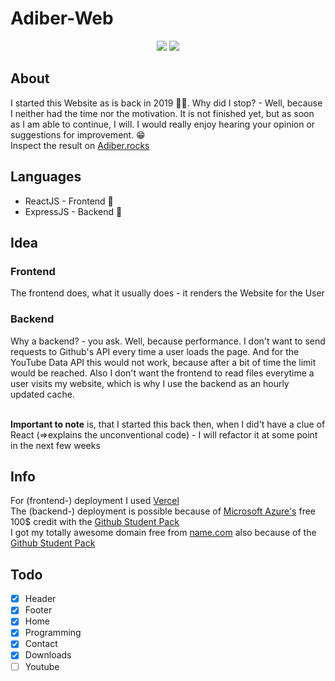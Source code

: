 # Adiber-Web
<p align="center">
  <img src="https://img.shields.io/website?down_color=red&down_message=down&style=for-the-badge&up_color=green&up_message=up&url=https%3A%2F%2Fgithub.com%2F0Adiber%2Fadiber-web" />
  <img src="https://img.shields.io/github/last-commit/0Adiber/adiber-web?color=blueviolet&label=faul%20seit&style=for-the-badge" />
 </p>

## About
I started this Website as is back in 2019 👴🏻. Why did I stop? - Well, because I neither had the time nor the motivation. It is not finished yet, but as soon as I am able to continue, I will. I would really enjoy hearing your opinion or suggestions for improvement. 😁
<br>Inspect the result on [Adiber.rocks](https://adiber.rocks)

## Languages
- ReactJS - Frontend 🎨
- ExpressJS - Backend 🧰

## Idea
### Frontend
The frontend does, what it usually does - it renders the Website for the User

### Backend
Why a backend? - you ask. Well, because performance. I don't want to send requests to Github's API every time a user loads the page. And for the YouTube Data API this would not work, because after a bit of time the limit would be reached. Also I don't want the frontend to read files everytime a user visits my website, which is why I use the backend as an hourly updated cache.

<br>**Important to note** is, that I started this back then, when I did't have a clue of React (=>explains the unconventional code) - I will refactor it at some point in the next few weeks

## Info
For (frontend-) deployment I used [Vercel](https://vercel.com/)
<br>The (backend-) deployment is possible because of [Microsoft Azure's](https://azure.microsoft.com/de-de/free/students/) free 100$ credit with the [Github Student Pack](https://education.github.com/pack)
<br>I got my totally awesome domain free from [name.com](https://name.com) also because of the [Github Student Pack](https://education.github.com/pack)

## Todo
- [x] Header
- [x] Footer
- [x] Home
- [x] Programming
- [x] Contact
- [x] Downloads
- [ ] Youtube
